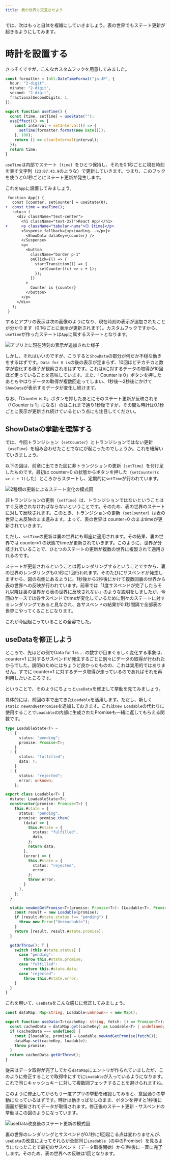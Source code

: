 ```yaml
---
title: 表の世界と交差させよう
---
```


では、次はもっと自体を複雑にしていきましょう。表の世界でもステート更新が起きるようにしてみます。

# 時計を設置する

さっそくですが、こんなカスタムフックを用意してみました。

```ts
const formatter = Intl.DateTimeFormat("ja-JP", {
  hour: "2-digit",
  minute: "2-digit",
  second: "2-digit",
  fractionalSecondDigits: 1,
});

export function useTime() {
  const [time, setTime] = useState("");
  useEffect(() => {
    const interval = setInterval(() => {
      setTime(formatter.format(new Date()));
    }, 100);
    return () => clearInterval(interval);
  });
  return time;
}
```

`useTime`は内部でステート（`time`）をひとつ保持し、それを0.1秒ごとに現在時刻を表す文字列（`23:07:43.9`のような）で更新していきます。つまり、このフックを使うと0.1秒ごとにステート更新が発生します。

これを`App`に設置してみましょう。

```diff tsx
 function App() {
   const [counter, setCounter] = useState(0);
+  const time = useTime();
   return (
     <div className="text-center">
       <h1 className="text-2xl">React App!</h1>
+      <p className="tabular-nums">🕒 {time}</p>
       <Suspense fallback={<p>Loading...</p>}>
         <ShowData dataKey={counter} />
       </Suspense>
       <p>
         <button
           className="border p-1"
           onClick={() => {
             startTransition(() => {
               setCounter((c) => c + 1);
             });
           }}
         >
           Counter is {counter}
         </button>
       </p>
     </div>
   );
 }
```

するとアプリの表示は次の画像のようになり、現在時刻の表示が追加されたことが分かります（0.1秒ごとに表示が更新されます）。カスタムフックですから、`useTime`が作ったステートは`App`に属するステートとなります。

![アプリ上に現在時刻の表示が追加された様子](/images/react-concurrent-handson-2/mixing-1.png)

しかし、それはいいのですが、こうすると`ShowData`の部分が何だか不穏な動きをするはずです。`Data for 0 is`の後の表示が定まらず、10回ほどチカチカと数字が変化する様子が観察されるはずです。これは`0`に対するデータの取得が10回ほど走っていることを意味しています。また、「Counter is 0」ボタンを押したあともやはりデータの取得が複数回走ってしまい、1秒後〜2秒後にかけて`ShowData`が表示するデータが変化し続けます。

なお、「Counter is 0」ボタンを押したあとにそのステート更新が反映される（「Counter is 1」になる）のはこれまで通り1秒後ですが、その間も時計は0.1秒ごとに表示が更新され続けているという点にも注目してください。

## ShowDataの挙動を理解する

では、今回トランジション（`setCounter`）とトランジションではない更新（`useTime`）を組み合わせたことでなにが起こったのでしょうか。これを紐解いていきましょう。

以下の図は、前章に出てきた図に非トランジションの更新（`setTime`）を付け足したものです。最初は counter=0 の状態からボタンを押した（`setCounter(c => c + 1)`した）ところからスタートし、定期的に`setTime`が行われています。

![2種類の更新によるステート変化の模式図](/images/react-concurrent-handson-2/mixing-2.png)

非トランジションの更新（`setTime`）は、トランジションではないということはすぐ反映されなければならないということです。そのため、表の世界のステートに対して反映されます。このとき、トランジションの更新（`setCounter`）は表の世界に未反映のまま進みます。よって、表の世界は counter=0 のままtimeが更新されていきます。

ただし、`setTime`の更新は裏の世界にも即座に適用されます。その結果、裏の世界では counter=1 の状態でtimeが更新されていきます。このように、世界が分岐されていることで、ひとつのステートの更新が複数の世界に複製されて適用されるのです。

ステートが更新されるということは再レンダリングするということですから、裏の世界のレンダリングも0.1秒に1回行われます。そのたびにサスペンドが発生しますから、図の右側にあるように、1秒後から2秒後にかけて複数回裏の世界から表の世界への反映が行われています。前章では「1度サスペンドが完了したらそれ以降は裏の世界から表の世界に反映されない」のような説明をしましたが、今回のケースでは各サスペンドでtimeが変化しているために別々のステートに対するレンダリングであると見なされ、各サスペンドの結果が0.1秒間隔で全部表の世界にやってくることになります。

これが今回起こっていることの全容でした。

## useDataを修正しよう

ところで、先ほどの例でData for 1 is ... の数字が目まぐるしく変化する事象は、counter=1 に対するサスペンドが発生するごとに別々にデータの取得が行われたからでした。説明のためにはちょうど良かったものの、これは実用的ではありません。すでに counter=1 に対するデータ取得が走っているのであればそれを再利用したいところです。

ということで、そのようにちょっと`useData`を修正して挙動を見てみましょう。

具体的には、前回の本で出てきた`Loadable`を活用します。ただし、新しく`static newAndGetPromise`を追加しておきます。これは`new Loadable`の代わりに使用することで`Loadable`の内部に生成されたPromiseも一緒に返してもらえる関数です。

```ts
type LoadableState<T> =
  | {
      status: "pending";
      promise: Promise<T>;
    }
  | {
      status: "fulfilled";
      data: T;
    }
  | {
      status: "rejected";
      error: unknown;
    };

export class Loadable<T> {
  #state: LoadableState<T>;
  constructor(promise: Promise<T>) {
    this.#state = {
      status: "pending",
      promise: promise.then(
        (data) => {
          this.#state = {
            status: "fulfilled",
            data,
          };
          return data;
        },
        (error) => {
          this.#state = {
            status: "rejected",
            error,
          };
          throw error;
        }
      ),
    };
  }

  static newAndGetPromise<T>(promise: Promise<T>): [Loadable<T>, Promise<T>] {
    const result = new Loadable(promise);
    if (result.#state.status !== "pending") {
      throw new Error("Unreachable");
    }
    return [result, result.#state.promise];
  }

  getOrThrow(): T {
    switch (this.#state.status) {
      case "pending":
        throw this.#state.promise;
      case "fulfilled":
        return this.#state.data;
      case "rejected":
        throw this.#state.error;
    }
  }
}
```

これを用いて、`useData`をこんな感じに修正してみましょう。

```ts
const dataMap: Map<string, Loadable<unknown>> = new Map();

export function useData<T>(cacheKey: string, fetch: () => Promise<T>): T {
  const cachedData = dataMap.get(cacheKey) as Loadable<T> | undefined;
  if (cachedData === undefined) {
    const [loadable, promise] = Loadable.newAndGetPromise(fetch());
    dataMap.set(cacheKey, loadable);
    throw promise;
  }
  return cachedData.getOrThrow();
}
```

従来はデータ取得が完了してから`dataMap`にエントリが作られていましたが、このように修正することで取得中にすでに`Loadable`が入っているようになります。これで同じキャッシュキーに対して複数回フェッチすることを避けられますね。

このように修正してからもう一度アプリの挙動を確認してみると、意図通りの挙動になっているはずです。時計は動きっぱなしのまま、ボタンを押すと1秒後に画面が更新されてデータが取得されます。修正後のステート更新・サスペンドの挙動はこの図のようになっています。

![useData改良後のステート更新の模式図](/images/react-concurrent-handson-2/mixing-3.png)

裏の世界のレンダリングとサスペンドが0.1秒に1回起こる点は変わりませんが、`useData`の改良によってそれらが全部同じ`Loadable`（の中のPromise）を見るようになったことで最初のサスペンド（データ取得開始）から1秒後に一斉に完了します。そのため、表の世界への反映は1回となります。